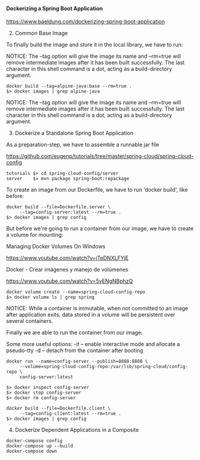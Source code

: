 #### Dockerizing a Spring Boot Application

https://www.baeldung.com/dockerizing-spring-boot-application

2. Common Base Image

To finally build the image and store it in the local library, we have to run:

NOTICE: The –tag option will give the image its name and –rm=true will remove intermediate images after it has been built successfully. The last character in this shell command is a dot, acting as a build-directory argument.

```
docker build --tag=alpine-java:base --rm=true .
$> docker images | grep alpine-java
```

NOTICE: The –tag option will give the image its name and –rm=true will remove intermediate images after it has been built successfully. The last character in this shell command is a dot, acting as a build-directory argument.



3. Dockerize a Standalone Spring Boot Application

As a preparation-step, we have to assemble a runnable jar file

https://github.com/eugenp/tutorials/tree/master/spring-cloud/spring-cloud-config

```
tutorials $> cd spring-cloud-config/server
server    $> mvn package spring-boot:repackage
```

To create an image from our Dockerfile, we have to run ‘docker build', like before:

```
docker build --file=Dockerfile.server \
     --tag=config-server:latest --rm=true .
$> docker images | grep config
```

But before we're going to run a container from our image, we have to create a volume for mounting:

Managing Docker Volumes On Windows

https://www.youtube.com/watch?v=jTeDNXLFYjE

Docker - Crear imágenes y manejo de volúmenes

https://www.youtube.com/watch?v=5vENgNBphzQ

```
docker volume create --name=spring-cloud-config-repo
$> docker volume ls | grep spring
```

NOTICE: While a container is immutable, when not committed to an image after application exits, data stored in a volume will be persistent over several containers.

Finally we are able to run the container from our image:

Some more useful options:
-it – enable interactive mode and allocate a pseudo-tty
-d – detach from the container after booting

```
docker run --name=config-server --publish=8888:8888 \
     --volume=spring-cloud-config-repo:/var/lib/spring-cloud/config-repo \
     config-server:latest
     
$> docker inspect config-server
$> docker stop config-server
$> docker rm config-server
```

```
docker build --file=Dockerfile.client \
     --tag=config-client:latest --rm=true .
$> docker images | grep config
```



4. Dockerize Dependent Applications in a Composite

```
docker-compose config
docker-compose up --build
docker-compose down
```

